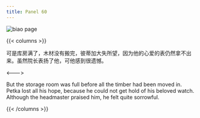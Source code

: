 ```yaml
---
title: Panel 60
---
```


![biao page](./../../../images/biao/seifert0726_biao_0054_060.jpg)

{{< columns >}}

可是库房满了，木材没有搬完，彼蒂加大失所望，因为他的心爱的表仍然拿不出来。虽然院长表扬了他，可他感到很遗憾。

<--->

But the storage room was full before all the timber had been moved in. Petka lost all his hope, because he could not get hold of his beloved watch. Although the headmaster praised him, he felt quite sorrowful.

{{< /columns >}}